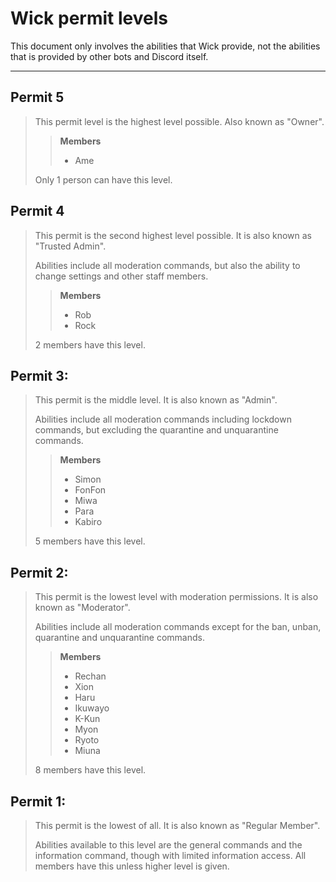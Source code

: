 # Wick permit levels

This document only involves the abilities that Wick provide, not the abilities that is provided by other bots and Discord itself.

---

## **Permit 5**

> This permit level is the highest level possible. Also known as "Owner".
>
>
>> **Members**
>>
>> - Ame
>
> Only 1 person can have this level.

## **Permit 4**

> This permit is the second highest level possible. It is also known as "Trusted Admin".
>
> Abilities include all moderation commands, but also the ability to change settings and other staff members.
>
>> **Members**
>>
>> - Rob
>> - Rock
>
> 2 members have this level.

## **Permit 3:**

> This permit is the middle level. It is also known as "Admin".
>
> Abilities include all moderation commands including lockdown commands, but excluding the quarantine and unquarantine commands.
>
>> **Members**
>>
>> - Simon
>> - FonFon
>> - Miwa
>> - Para
>> - Kabiro
>
> 5 members have this level.

## **Permit 2:**

> This permit is the lowest level with moderation permissions. It is also known as "Moderator".
>
> Abilities include all moderation commands except for the ban, unban, quarantine and unquarantine commands.
>
>> **Members**
>>
>> - Rechan
>> - Xion
>> - Haru
>> - Ikuwayo
>> - K-Kun
>> - Myon
>> - Ryoto
>> - Miuna
>
> 8 members have this level.

## **Permit 1:**

> This permit is the lowest of all. It is also known as "Regular Member".
>
> Abilities available to this level are the general commands and the information command, though with limited information access. All members have this unless higher level is given.
